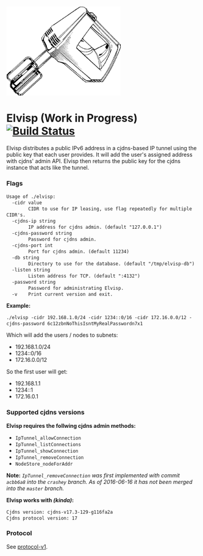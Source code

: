 ![Elvisp](elvisp.png)

# Elvisp (Work in Progress) [![Build Status](https://travis-ci.org/willeponken/elvisp.svg?branch=master)](https://travis-ci.org/willeponken/elvisp)
Elvisp distributes a public IPv6 address in a cjdns-based IP tunnel using the public key that each user provides. It will add the user's assigned address with cjdns' admin API. Elvisp then returns the public key for the cjdns instance that acts like the tunnel.

### Flags
```
Usage of ./elvisp:
  -cidr value
    	CIDR to use for IP leasing, use flag repeatedly for multiple CIDR's.
  -cjdns-ip string
    	IP address for cjdns admin. (default "127.0.0.1")
  -cjdns-password string
    	Password for cjdns admin.
  -cjdns-port int
    	Port for cjdns admin. (default 11234)
  -db string
    	Directory to use for the database. (default "/tmp/elvisp-db")
  -listen string
    	Listen address for TCP. (default ":4132")
  -password string
    	Password for administrating Elvisp.
  -v	Print current version and exit.
```
__Example:__
```
./elvisp -cidr 192.168.1.0/24 -cidr 1234::0/16 -cidr 172.16.0.0/12 -cjdns-password 6c12zbnNoThisIsntMyRealPasswordn7x1
```

Which will add the users / nodes to subnets:
 * 192.168.1.0/24
 * 1234::0/16
 * 172.16.0.0/12

So the first user will get:
 * 192.168.1.1
 * 1234::1
 * 172.16.0.1

### Supported cjdns versions
__Elvisp requires the follwing cjdns admin methods:__
 * `IpTunnel_allowConnection`
 * `IpTunnel_listConnections`
 * `IpTunnel_showConnection`
 * `IpTunnel_removeConnection`
 * `NodeStore_nodeForAddr`

__Note:__
*`IpTunnel_removeConnection` was first implemented with commit `acbb6a8` into the `crashey` branch. As of 2016-06-16 it has not been merged into the `master` branch.*

__Elvisp works with *(kinda)*:__
```
Cjdns version: cjdns-v17.3-129-g116fa2a
Cjdns protocol version: 17
```

### Protocol
See [protocol-v1](doc/protocol-v1.md).
